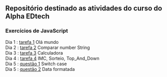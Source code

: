 ## Repositório destinado as atividades do curso do Alpha EDtech
### Exercícios de JavaScript
Dia 1 : [tarefa 1](https://github.com/rickEDU/AlphaED/tree/main/JS/ex1) Olá mundo<br>
Dia 2 : [tarefa 2](https://github.com/rickEDU/AlphaED/tree/main/JS/ex2) Comparar number String     <br>
Dia 3 : [tarefa 3](https://github.com/rickEDU/AlphaED/tree/main/JS/ex3) Calculadora<br>
Dia 4 : [tarefa 4](https://github.com/rickEDU/AlphaED/tree/main/JS/ex4) IMC, Sorteio, Top_And_Down <br>
Dia 5 : [questão 1](https://github.com/rickEDU/AlphaED/tree/main/JS/ex5_A) Switch case<br>
Dia 5 : [questão 2](https://github.com/rickEDU/AlphaED/tree/main/JS/ex5_B) Data formatada<br>
